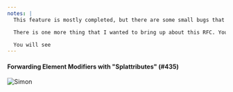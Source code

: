 ```yaml
---
notes: |
  This feature is mostly completed, but there are some small bugs that need to be squashed before it's 100% done.

  There is one more thing that I wanted to bring up about this RFC. You will see if you take a look at the PR on this one that there was a reasonable amount of conversation back and forth.

  You will see
---
```


#### Forwarding Element Modifiers with "Splattributes" (#435)

![Simon](/images/simon-comment.png)<!-- .element: class="fragment" -->
